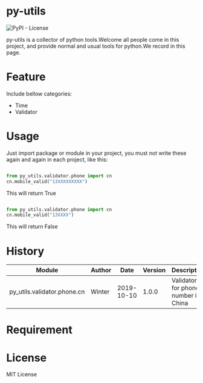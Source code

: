 # py-utils

![PyPI - License](https://img.shields.io/pypi/l/py-utils)

py-utils is a collector of python tools.Welcome all people come in this project, and provide normal and usual tools for python.We record in this page.
    
# Feature

Include bellow categories:

- Time
- Validator

# Usage

Just import package or module in your project, you must not write these again and again in each project, like this:

```python

from py_utils.validator.phone import cn
cn.mobile_valid("13XXXXXXXXX")
```

This will return True

```python

from py_utils.validator.phone import cn
cn.mobile_valid("13XXXX")
```

This will return False

# History

|Module|Author|Date|Version|Description|
|------|------|-----|------|-----------|
|py_utils.validator.phone.cn|Winter|2019-10-10|1.0.0|Validator for phone number in China|

# Requirement

# License

MIT License

